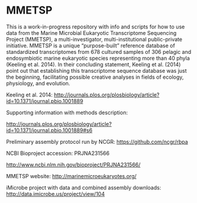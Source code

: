 # MMETSP
This is a work-in-progress repository with info and scripts for how to use data from the Marine Microbial Eukaryotic Transcriptome Sequencing Project (MMETSP), a multi-investigator, multi-institutional public-private initiative. MMETSP is a unique “purpose-built” reference database of standardized transcriptomes from 678 cultured samples of 306 pelagic and endosymbiotic marine eukaryotic species representing more than 40 phyla (Keeling et al. 2014). In their concluding statement, Keeling et al. (2014) point out that establishing this transcriptome sequence database was just the beginning, facilitating possible creative analyses in fields of ecology, physiology, and evolution.

Keeling et al. 2014: http://journals.plos.org/plosbiology/article?id=10.1371/journal.pbio.1001889

Supporting information with methods description: 

http://journals.plos.org/plosbiology/article?id=10.1371/journal.pbio.1001889#s6

Preliminary assembly protocol run by NCGR:
https://github.com/ncgr/rbpa


NCBI Bioproject accession: PRJNA231566

http://www.ncbi.nlm.nih.gov/bioproject/PRJNA231566/

MMETSP website: http://marinemicroeukaryotes.org/

iMicrobe project with data and combined assembly downloads: http://data.imicrobe.us/project/view/104
